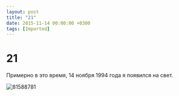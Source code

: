 ```yaml
---
layout: post
title: "21"
date: 2015-11-14 00:00:00 +0300
tags: [Imported]
---
```

# 21

Примерно в это время, 14 ноября 1994 года я появился на свет. 

![81588781](https://vlaim.s3.amazonaws.com/uploads/2015/11/81588781.jpg)